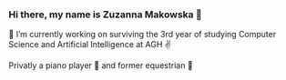 ### Hi there, my name is Zuzanna Makowska 👋
🔭 I’m currently working on surviving the 3rd year of studying Computer Science and Artificial Intelligence at AGH :v: 

Privatly a piano player 🎹 and former equestrian 🏇


<!--
**McOwska/McOwska** is a ✨ _special_ ✨ repository because its `README.md` (this file) appears on your GitHub profile.

Here are some ideas to get you started:

- 🔭 I’m currently working on ...
- 🌱 I’m currently learning ...
- 👯 I’m looking to collaborate on ...
- 🤔 I’m looking for help with ...
- 💬 Ask me about ...
- 📫 How to reach me: ...
- 😄 Pronouns: ...
- ⚡ Fun fact: ...
-->
